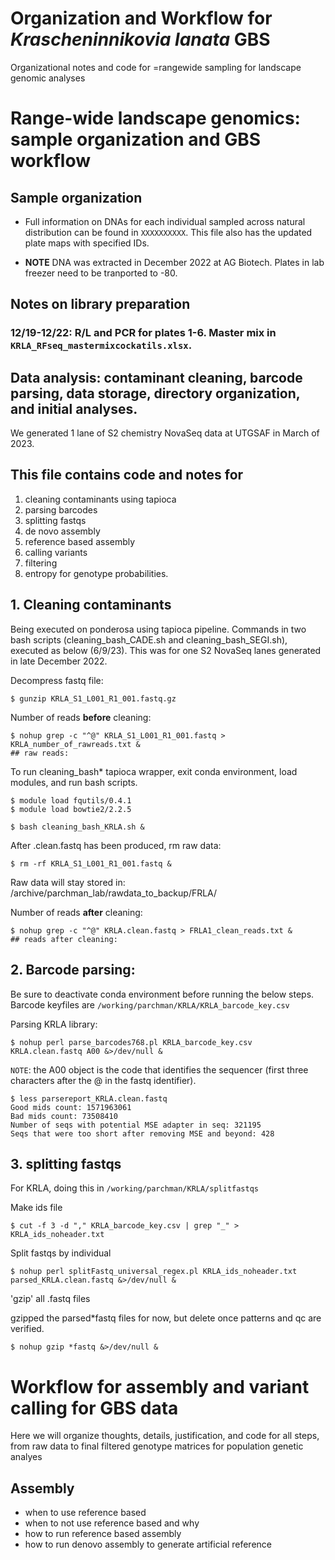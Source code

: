 # Organization and Workflow for *Krascheninnikovia lanata* GBS 
Organizational notes and code for =rangewide sampling for landscape genomic analyses

# Range-wide landscape genomics: sample organization and GBS workflow 

## Sample organization
- Full information on DNAs for each individual sampled across natural distribution can be found in `XXXXXXXXXX`. This file also has the updated plate maps with specified IDs.

- **NOTE** DNA was extracted in December 2022 at AG Biotech. Plates in lab freezer need to be tranported to -80.

## Notes on library preparation

### 12/19-12/22: R/L and PCR for plates 1-6. Master mix in `KRLA_RFseq_mastermixcockatils.xlsx`.


## Data analysis: contaminant cleaning, barcode parsing, data storage, directory organization, and initial analyses.

We generated 1 lane of S2 chemistry NovaSeq data at UTGSAF in March of 2023. 

## This file contains code and notes for
1) cleaning contaminants using tapioca
2) parsing barcodes
3) splitting fastqs 
4) de novo assembly
5) reference based assembly
6) calling variants
7) filtering
8) entropy for genotype probabilities.

## 1. Cleaning contaminants

Being executed on ponderosa using tapioca pipeline. Commands in two bash scripts (cleaning_bash_CADE.sh and cleaning_bash_SEGI.sh), executed as below (6/9/23). This was for one S2 NovaSeq lanes generated in late December 2022.

Decompress fastq file:

    $ gunzip KRLA_S1_L001_R1_001.fastq.gz

Number of reads **before** cleaning:

    $ nohup grep -c "^@" KRLA_S1_L001_R1_001.fastq > KRLA_number_of_rawreads.txt &
    ## raw reads: 

To run cleaning_bash* tapioca wrapper, exit conda environment, load modules, and run bash scripts.

    $ module load fqutils/0.4.1
    $ module load bowtie2/2.2.5
    
    $ bash cleaning_bash_KRLA.sh &


After .clean.fastq has been produced, rm raw data:

    $ rm -rf KRLA_S1_L001_R1_001.fastq &
   

Raw data will stay stored in: /archive/parchman_lab/rawdata_to_backup/FRLA/

Number of reads **after** cleaning:

    $ nohup grep -c "^@" KRLA.clean.fastq > FRLA1_clean_reads.txt &
    ## reads after cleaning:


## 2. Barcode parsing:


Be sure to deactivate conda environment before running the below steps. Barcode keyfiles are `/working/parchman/KRLA/KRLA_barcode_key.csv` 

Parsing KRLA library:

    $ nohup perl parse_barcodes768.pl KRLA_barcode_key.csv KRLA.clean.fastq A00 &>/dev/null &




`NOTE`: the A00 object is the code that identifies the sequencer (first three characters after the @ in the fastq identifier).

    $ less parsereport_KRLA.clean.fastq
    Good mids count: 1571963061
    Bad mids count: 73508410
    Number of seqs with potential MSE adapter in seq: 321195
    Seqs that were too short after removing MSE and beyond: 428

## 3. splitting fastqs


For KRLA, doing this in `/working/parchman/KRLA/splitfastqs`

Make ids file

    $ cut -f 3 -d "," KRLA_barcode_key.csv | grep "_" > KRLA_ids_noheader.txt


Split fastqs by individual

    $ nohup perl splitFastq_universal_regex.pl KRLA_ids_noheader.txt parsed_KRLA.clean.fastq &>/dev/null &


'gzip' all .fastq files

gzipped the parsed*fastq files for now, but delete once patterns and qc are verified.

    $ nohup gzip *fastq &>/dev/null &
    

# Workflow for assembly and variant calling for GBS data
Here we will organize thoughts, details, justification, and code for all steps, from raw data to final filtered genotype matrices for population genetic analyes

## Assembly

- when to use reference based
- when to not use reference based and why
- how to run reference based assembly
- how to run denovo assembly to generate artificial reference